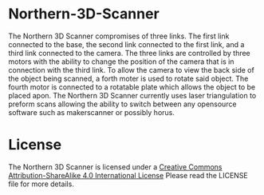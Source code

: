 # Northern-3D-Scanner
The Northern 3D Scanner compromises of three links. The first link connected to the base, the second link connected to the first link, and a third link connected to the camera. The three links are controlled by three motors with the ability to change the position of the camera that is in connection with the third link. To allow the camera to view the back side of the object being scanned, a forth moter is used to rotate said object. The fourth motor is connected to a rotatable plate which allows the object to be placed apon. The Northern 3D Scanner currently uses laser triangulation to preform scans allowing the ability to switch between any opensource software such as makerscanner or possibly horus. 

# License
The Northern 3D Scanner is licensed under a [Creative Commons Attribution-ShareAlike 4.0 International License](http://creativecommons.org/licenses/by-sa/4.0/)
Please read the LICENSE file for more details.

